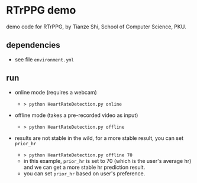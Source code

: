 # RTrPPG demo

demo code for RTrPPG, by Tianze Shi, School of Computer Science, PKU.

## dependencies

- see file `environment.yml`

## run

- online mode (requires a webcam)

    - `> python HeartRateDetection.py online`

- offline mode (takes a pre-recorded video as input)

    - `> python HeartRateDetection.py offline`

- results are not stable in the wild, for a more stable result, you can set `prior_hr`

    - `> python HeartRateDetection.py offline 70`
    - in this example, `prior_hr` is set to 70 (which is the user's average hr) and we can get a more stable hr prediction result.
    - you can set `prior_hr` based on user's preference.